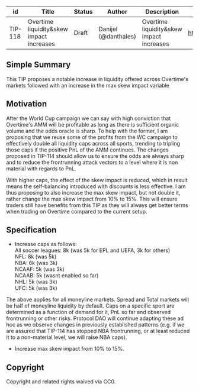 | id | Title | Status | Author | Description | Discussions to | Created |
| ----------- | ----------- | ----------- | ----------- | ----------- | ----------- | ----------- |
| TIP-118 | Overtime liquidity&skew impact increases| Draft | Danijel (@danthales) | Overtime liquidity&skew impact increases | https://discord.gg/thales | 2022-12-21
 
## Simple Summary
 
This TIP proposes a notable increase in liquidity offered across Overtime's markets followed with an increase in the max skew impact variable
 
## Motivation

After the World Cup campaign we can say with high conviction that Overtime's AMM will be profitable as long as there is sufficient organic volume and the odds oracle is sharp. To help with the former, I am proposing that we reuse some of the profits from the WC campaign to effectively double all liquidity caps across all sports, trending to tripling those caps if the positive PnL of the AMM continues. 
The changes proposed in TIP-114 should allow us to ensure the odds are always sharp and to reduce the frontrunning attack vectors to a level where it is non material with regards to PnL.  

With higher caps, the effect of the skew impact is reduced, which in result means the self-balancing introduced with discounts is less effective. I am thus proposing to also increase the max skew impact, but not double it, rather change the max skew impact from 10% to 15%. This will ensure traders still have benefits from this TIP as they will always get better terms when trading on Overtime compared to the current setup.
    
## Specification
- Increase caps as follows:   
All soccer leagues: 8k (was 5k for EPL and UEFA, 3k for others)  
NFL: 8k (was 5k)  
NBA: 6k (was 3k)  
NCAAF: 5k (was 3k)  
NCAAB: 5k (wasnt enabled so far)  
NHL: 5k (was 3k)  
UFC: 5k (was 3k)  

The above applies for all moneyline markets. Spread and Total markets will be half of moneyline liquidity by default. 
Caps on a specific sport are determined as a function of demand for it, PnL so far and observed frontrunning or other risks. Protocol DAO will continue adapting these ad hoc as we observe changes in previously established patterns (e.g. if we are assured that TIP-114 has stopped NBA frontrunning, or at least reduced it to a non-material level, we will raise NBA caps). 

- Increase max skew impact from 10% to 15%.
 
## Copyright
 
Copyright and related rights waived via CC0.

